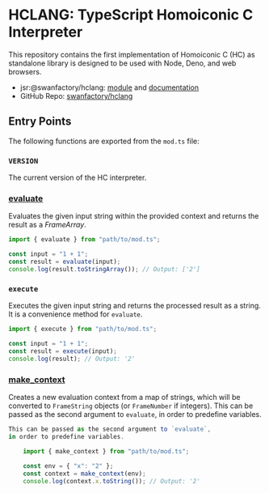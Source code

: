 # HCLANG: TypeScript Homoiconic C Interpreter

This repository contains the first implementation of Homoiconic C (HC) as
standalone library is designed to be used with Node, Deno, and web browsers.

- jsr:@swanfactory/hclang: [module](https://jsr.io/@swanfactory/hclang) and
  [documentation](https://jsr.io/@swanfactory/hclang/doc)
- GitHub Repo: [swanfactory/hclang](https://github.com/TheSwanFactory/hclang)

## Entry Points

The following functions are exported from the `mod.ts` file:

### `VERSION`

The current version of the HC interpreter.

### [evaluate](http://_vscodecontentref_/0)

Evaluates the given input string within the provided context and returns the
result as a _FrameArray_.

```typescript
import { evaluate } from "path/to/mod.ts";

const input = "1 + 1";
const result = evaluate(input);
console.log(result.toStringArray()); // Output: ['2']
```

### `execute`

Executes the given input string and returns the processed result as a string. It
is a convenience method for `evaluate`.

```typescript
import { execute } from "path/to/mod.ts";

const input = "1 + 1";
const result = execute(input);
console.log(result); // Output: '2'
```

### [make_context](http://_vscodecontentref_/3)

Creates a new evaluation context from a map of strings, which will be converted
to `FrameString` objects (or `FrameNumber` if integers). This can be passed as
the second argument to `evaluate`, in order to predefine variables.

```typescript
This can be passed as the second argument to `evaluate`,
in order to predefine variables.

    import { make_context } from "path/to/mod.ts";
    
    const env = { "x": "2" };
    const context = make_context(env);
    console.log(context.x.toString()); // Output: '2'
```
